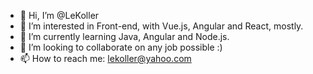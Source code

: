 - 👋 Hi, I’m @LeKoller
- 👀 I’m interested in Front-end, with Vue.js, Angular and React, mostly.
- 🌱 I’m currently learning Java, Angular and Node.js.
- 💞️ I’m looking to collaborate on any job possible :)
- 📫 How to reach me: lekoller@yahoo.com

<!---
LeKoller/LeKoller is a ✨ special ✨ repository because its `README.md` (this file) appears on your GitHub profile.
You can click the Preview link to take a look at your changes.
--->
